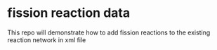 # fission reaction data
This repo will demonstrate how to add fission reactions to the existing reaction network in xml file
